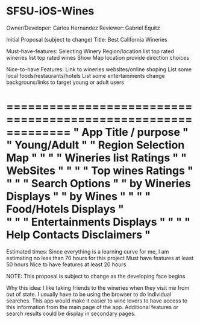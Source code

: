 # SFSU-iOS-Wines
Owner/Developer: Carlos Hernandez
Reviewer: Gabriel Equitz

Initial Proposal (subject to change)
Title: Best California Wineries

Must-have-features:
Selecting Winery Region/location
list top rated wineries
list top rated wines
Show Map location
provide direction choices

Nice-to-have Features:
Link to wineries websites/online shoping
List some local foods/restaurants/hotels
List some entertainments
change backgrouns/links to target young or adult users

=============================================================
"             App Title / purpose                           "
"                                               Young/Adult "
" Region Selection                      Map                 "
"                                                           "
" Wineries list                       Ratings               "
"                                     WebSites              "
"                                                           "
"  Top wines                          Ratings               "
"                                                           "
" Search Options                                            "
"   by Wineries                      Displays               "
"   by Wines                                                "
"                                                           "
" Food/Hotels                       Displays                "                
"                                                           "
" Entertainments                    Displays                "
"                                                           "
"  Help   Contacts  Disclaimers                             "
=============================================================

Estimated times:
Since everything is a learning curve for me, I am estimating no less than 70 hours for this project
  Must have features at least 50 hours
  Nice to have features at least 20 hours
  
NOTE:
This proposal is subject to change as the developing face begins

Why this idea:
  I like taking friends to the wineries when they visit me from out of state.  I usually have to be using the browser to do individual searches.  This app would make it easier to wine lovers to have access to this information from the main page of the app.  Additional features or search results could be display in secondary pages.


